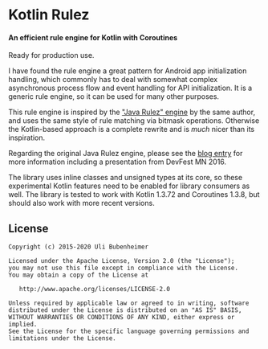 # Kotlin Rulez
#### An efficient rule engine for Kotlin with Coroutines

Ready for production use.

I have found the rule engine a great pattern for Android app initialization handling,
which commonly has to deal with somewhat complex asynchronous process flow and event handling
for API initialization. It is a generic rule engine, so it can be used for many other purposes.

This rule engine is inspired by the ["Java Rulez" engine](https://github.com/bubenheimer/javarulez)
by the same author, and uses the same style of rule matching via bitmask operations. Otherwise the
Kotlin-based approach is a complete rewrite and is *much* nicer than its inspiration.

Regarding the original Java Rulez engine, please see the
[blog entry](http://android.bubenheimer.com/2016/02/android-rulez-efficient-rule-engine-for.html)
for more information including a presentation from DevFest MN 2016.

The library uses inline classes and unsigned types at its core, so these experimental Kotlin
features need to be enabled for library consumers as well. The library is tested to work with
Kotlin 1.3.72 and Coroutines 1.3.8, but should also work with more recent versions.

License
-------

    Copyright (c) 2015-2020 Uli Bubenheimer

    Licensed under the Apache License, Version 2.0 (the "License");
    you may not use this file except in compliance with the License.
    You may obtain a copy of the License at

       http://www.apache.org/licenses/LICENSE-2.0

    Unless required by applicable law or agreed to in writing, software
    distributed under the License is distributed on an "AS IS" BASIS,
    WITHOUT WARRANTIES OR CONDITIONS OF ANY KIND, either express or implied.
    See the License for the specific language governing permissions and
    limitations under the License.
